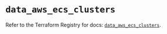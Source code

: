 # `data_aws_ecs_clusters`

Refer to the Terraform Registry for docs: [`data_aws_ecs_clusters`](https://registry.terraform.io/providers/hashicorp/aws/6.7.0/docs/data-sources/ecs_clusters).
